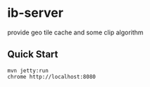 # ib-server
   provide geo tile cache and some clip algorithm

## Quick Start
```console
mvn jetty:run
chrome http://localhost:8080
```
